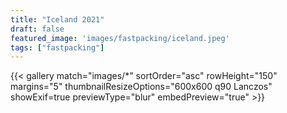 ```yaml
---
title: "Iceland 2021"
draft: false
featured_image: 'images/fastpacking/iceland.jpeg'
tags: ["fastpacking"]
---
```


{{< gallery match="images/*" sortOrder="asc" rowHeight="150" margins="5" thumbnailResizeOptions="600x600 q90 Lanczos" showExif=true previewType="blur" embedPreview="true" >}}

